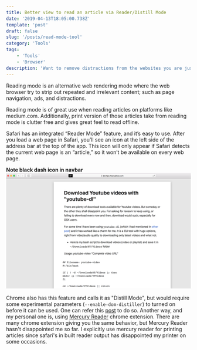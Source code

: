 ```yaml
---
title: Better view to read an article via Reader/Distill Mode
date: '2019-04-13T18:05:00.738Z'
template: 'post'
draft: false
slug: '/posts/read-mode-tool'
category: 'Tools'
tags:
    - 'Tools'
    - 'Browser'
description: 'Want to remove distractions from the websites you are just trying to read? or read an articles/blog in distraction free view? Try Reader/Distill mode.'
---
```


Reading mode is an alternative web rendering mode where the web browser try to strip out repeated and irrelevant content; such as page navigation, ads, and distractions.

Reading mode is of great use when reading articles on platforms like medium.com. Additionally, print version of those articles take from reading mode is clutter free and gives great feel to read offline.

Safari has an integrated “Reader Mode” feature, and it’s easy to use. After you load a web page in Safari, you’ll see an icon at the left side of the address bar at the top of the app. This icon will only appear if Safari detects the current web page is an “article,” so it won’t be available on every web page.

**Note black dash icon in navbar**
![Screenshot](/media/reader-mode.png)

Chrome also has this feature and calls it as "Distill Mode", but would require some experimental parameters (`--enable-dom-distiller`) to turned on before it can be used. One can refer this [post](https://www.cnet.com/how-to/how-to-enable-reader-mode-in-chrome/) to do so. Another way, and my personal one is, using [Mercury Reader](https://mercury.postlight.com/reader/) chrome extension. There are many chrome extension giving you the same behavior, but Mercury Reader hasn't disappointed me so far. I explicitly use mercury reader for printing articles since safari's in built reader output has disappointed my printer on some occasions.
